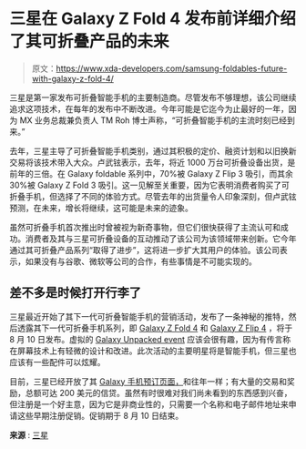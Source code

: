 # 三星在 Galaxy Z Fold 4 发布前详细介绍了其可折叠产品的未来

> 原文：<https://www.xda-developers.com/samsung-foldables-future-with-galaxy-z-fold-4/>

三星是第一家发布可折叠智能手机的主要制造商。尽管发布不够理想，该公司继续追求这项技术，在每年的发布中不断改进。今年可能是它迄今为止最好的一年，因为 MX 业务总裁兼负责人 TM Roh 博士声称，“可折叠智能手机的主流时刻已经到来。”

去年，三星主导了可折叠智能手机类别，通过其积极的定价、融资计划和以旧换新交易将该技术带入大众。卢武铉表示，去年，将近 1000 万台可折叠设备出货，是前年的三倍。在 Galaxy foldable 系列中，70%被 Galaxy Z Flip 3 吸引，而其余 30%被 Galaxy Z Fold 3 吸引。这一见解至关重要，因为它表明消费者购买了可折叠手机，但选择了不同的体验方式。尽管去年的出货量令人印象深刻，但卢武铉预测，在未来，增长将继续，这可能是未来的迹象。

虽然可折叠手机首次推出时曾被视为新奇事物，但它们很快获得了主流认可和成功。消费者及其与三星可折叠设备的互动推动了该公司为该领域带来创新。它今年通过其可折叠产品系列“取得了进步”，这将进一步扩大其用户的体验。该公司表示，如果没有与谷歌、微软等公司的合作，有些事情是不可能实现的。

## 差不多是时候打开行李了

三星最近开始了其下一代可折叠智能手机的营销活动，发布了一条神秘的推特，然后透露其下一代可折叠手机系列，即 [Galaxy Z Fold 4](https://www.xda-developers.com/samsung-galaxy-z-fold-4/) 和 [Galaxy Z Flip 4](https://www.xda-developers.com/samsung-galaxy-z-flip-4/) ，将于 8 月 10 日发布。虚拟的 [Galaxy Unpacked event](https://www.xda-developers.com/samsung-unpacked-event-for-august-10/) 应该会很有趣，因为有传言称在屏幕技术上有轻微的设计和改进。此次活动的主要明星将是智能手机，但三星也应该有一些配件可以炫耀。

目前，三星已经开放了其 [Galaxy 手机预订页面，](https://shop-links.co/1780645101947833062?u1=adda96db-5c4a-4568-8328-60b9b8c345d1)和往年一样；有大量的交易和奖励，总额可达 200 美元的信贷。虽然有时很难对我们尚未看到的东西感到兴奋，但注册是一个好主意，因为它是非商业性的，只需要一个名称和电子邮件地址来申请这些早期注册促销。促销期于 8 月 10 日结束。

**来源** : [三星](https://smsng.news/3B3TcdL)